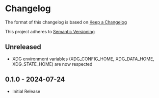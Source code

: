# Changelog

The format of this changelog is based on [Keep a Changelog](https://keepachangelog.com/en/1.1.0/)

This project adheres to [Semantic Versioning](https://semver.org/spec/v2.0.0.html)

## Unreleased
- XDG environment variables (XDG_CONFIG_HOME, XDG_DATA_HOME, XDG_STATE_HOME) are now respected

## 0.1.0 - 2024-07-24
- Initial Release
